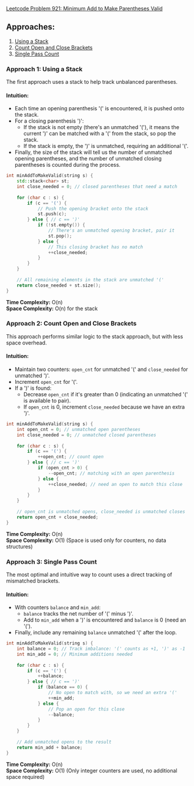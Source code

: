 [Leetcode Problem 921: Minimum Add to Make Parentheses Valid](https://leetcode.com/problems/minimum-add-to-make-parentheses-valid/)

## Approaches:
1. [Using a Stack](#using-a-stack)
2. [Count Open and Close Brackets](#count-open-and-close-brackets)
3. [Single Pass Count](#single-pass-count)

### Approach 1: Using a Stack
The first approach uses a stack to help track unbalanced parentheses.

#### Intuition:
- Each time an opening parenthesis '(' is encountered, it is pushed onto the stack.
- For a closing parenthesis ')':
  - If the stack is not empty (there's an unmatched '('), it means the current ')' can be matched with a '(' from the stack, so pop the stack.
  - If the stack is empty, the ')' is unmatched, requiring an additional '('.
- Finally, the size of the stack will tell us the number of unmatched opening parentheses, and the number of unmatched closing parentheses is counted during the process.

```cpp
int minAddToMakeValid(string s) {
    std::stack<char> st;
    int close_needed = 0; // closed parentheses that need a match
    
    for (char c : s) {
        if (c == '(') {
            // Push the opening bracket onto the stack
            st.push(c);
        } else { // c == ')'
            if (!st.empty()) { 
                // There's an unmatched opening bracket, pair it
                st.pop();
            } else {
                // This closing bracket has no match
                ++close_needed;
            }
        }
    }
    
    // All remaining elements in the stack are unmatched '('
    return close_needed + st.size();
}
```

**Time Complexity:** O(n)  
**Space Complexity:** O(n) for the stack

### Approach 2: Count Open and Close Brackets
This approach performs similar logic to the stack approach, but with less space overhead.

#### Intuition:
- Maintain two counters: `open_cnt` for unmatched '(' and `close_needed` for unmatched ')'.
- Increment `open_cnt` for '('.
- If a ')' is found:
  - Decrease `open_cnt` if it's greater than 0 (indicating an unmatched '(' is available to pair).
  - If `open_cnt` is 0, increment `close_needed` because we have an extra ')'.

```cpp
int minAddToMakeValid(string s) {
    int open_cnt = 0; // unmatched open parentheses
    int close_needed = 0; // unmatched closed parentheses
    
    for (char c : s) {
        if (c == '(') {
            ++open_cnt; // count open
        } else { // c == ')'
            if (open_cnt > 0) {
                --open_cnt; // matching with an open parenthesis
            } else {
                ++close_needed; // need an open to match this close
            }
        }
    }
    
    // open_cnt is unmatched opens, close_needed is unmatched closes
    return open_cnt + close_needed;
}
```

**Time Complexity:** O(n)  
**Space Complexity:** O(1) (Space is used only for counters, no data structures)

### Approach 3: Single Pass Count
The most optimal and intuitive way to count uses a direct tracking of mismatched brackets.

#### Intuition:
- With counters `balance` and `min_add`:
  - `balance` tracks the net number of '(' minus ')'.
  - Add to `min_add` when a ')' is encountered and `balance` is 0 (need an '(').
- Finally, include any remaining `balance` unmatched '(' after the loop.

```cpp
int minAddToMakeValid(string s) {
    int balance = 0; // Track imbalance: '(' counts as +1, ')' as -1
    int min_add = 0; // Minimum additions needed
    
    for (char c : s) {
        if (c == '(') {
            ++balance;
        } else { // c == ')'
            if (balance == 0) {
                // No open to match with, so we need an extra '('
                ++min_add;
            } else {
                // Pop an open for this close
                --balance;
            }
        }
    }
    
    // Add unmatched opens to the result
    return min_add + balance;
}
```

**Time Complexity:** O(n)  
**Space Complexity:** O(1) (Only integer counters are used, no additional space required)

